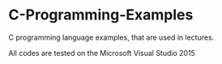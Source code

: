 # C-Programming-Examples
C programming language examples, that are used in lectures.

All codes are tested on the Microsoft Visual Studio 2015
